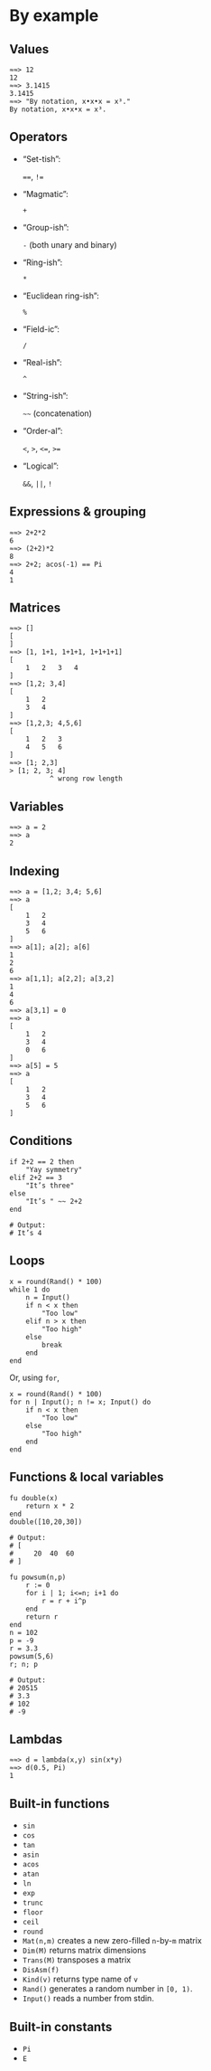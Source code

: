 By example
===

Values
---
    ≈≈> 12
    12
    ≈≈> 3.1415
    3.1415
    ≈≈> "By notation, x•x•x = x³."
    By notation, x•x•x = x³.

Operators
---

- “Set-tish”:

  `==`, `!=`

- “Magmatic”:

  `+`

- “Group-ish”:

  `-` (both unary and binary)

- “Ring-ish”:

  `*`

- “Euclidean ring-ish”:

  `%`

- “Field-ic”:

  `/`

- “Real-ish”:

  `^`

- “String-ish”:

  `~~` (concatenation)

- “Order-al”:

  `<`, `>`, `<=`, `>=`

- “Logical”:

  `&&`, `||`, `!`

Expressions & grouping
---
    ≈≈> 2+2*2
    6
    ≈≈> (2+2)*2
    8
    ≈≈> 2+2; acos(-1) == Pi
    4
    1

Matrices
---
    ≈≈> []
    [
    ]
    ≈≈> [1, 1+1, 1+1+1, 1+1+1+1]
    [
        1   2   3   4
    ]
    ≈≈> [1,2; 3,4]
    [
        1   2
        3   4
    ]
    ≈≈> [1,2,3; 4,5,6]
    [
        1   2   3
        4   5   6
    ]
    ≈≈> [1; 2,3]
    > [1; 2, 3; 4]
              ^ wrong row length

Variables
---
    ≈≈> a = 2
    ≈≈> a
    2

Indexing
---
    ≈≈> a = [1,2; 3,4; 5,6]
    ≈≈> a
    [
        1   2
        3   4
        5   6
    ]
    ≈≈> a[1]; a[2]; a[6]
    1
    2
    6
    ≈≈> a[1,1]; a[2,2]; a[3,2]
    1
    4
    6
    ≈≈> a[3,1] = 0
    ≈≈> a
    [
        1   2
        3   4
        0   6
    ]
    ≈≈> a[5] = 5
    ≈≈> a
    [
        1   2
        3   4
        5   6
    ]

Conditions
---
    if 2+2 == 2 then
        "Yay symmetry"
    elif 2+2 == 3
        "It’s three"
    else
        "It’s " ~~ 2+2
    end

    # Output:
    # It’s 4

Loops
---

    x = round(Rand() * 100)
    while 1 do
        n = Input()
        if n < x then
            "Too low"
        elif n > x then
            "Too high"
        else
            break
        end
    end

Or, using `for`,

    x = round(Rand() * 100)
    for n | Input(); n != x; Input() do
        if n < x then
            "Too low"
        else
            "Too high"
        end
    end

Functions & local variables
---
    fu double(x)
        return x * 2
    end
    double([10,20,30])

    # Output:
    # [
    #     20  40  60
    # ]

    fu powsum(n,p)
        r := 0
        for i | 1; i<=n; i+1 do
            r = r + i^p
        end
        return r
    end
    n = 102
    p = -9
    r = 3.3
    powsum(5,6)
    r; n; p

    # Output:
    # 20515
    # 3.3
    # 102
    # -9

Lambdas
---

    ≈≈> d = lambda(x,y) sin(x*y)
    ≈≈> d(0.5, Pi)
    1

Built-in functions
---

  * `sin`
  * `cos`
  * `tan`
  * `asin`
  * `acos`
  * `atan`
  * `ln`
  * `exp`
  * `trunc`
  * `floor`
  * `ceil`
  * `round`
  * `Mat(n,m)` creates a new zero-filled `n`-by-`m` matrix
  * `Dim(M)` returns matrix dimensions
  * `Trans(M)` transposes a matrix
  * `DisAsm(f)`
  * `Kind(v)` returns type name of `v`
  * `Rand()` generates a random number in `[0, 1)`.
  * `Input()` reads a number from stdin.

Built-in constants
---

  * `Pi`
  * `E`

